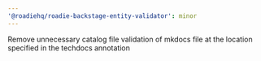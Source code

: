 ```yaml
---
'@roadiehq/roadie-backstage-entity-validator': minor
---
```


Remove unnecessary catalog file validation of mkdocs file at the location specified in the techdocs annotation

